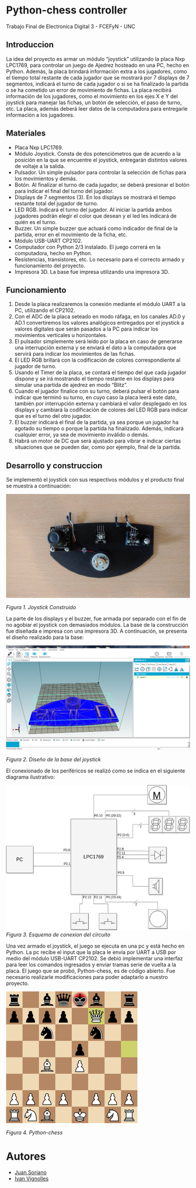 # Python-chess controller 

Trabajo Final de Electronica Digital 3 - FCEFyN - UNC

## Introduccion

La idea del proyecto es armar un módulo “joystick” utilizando la placa Nxp LPC1769, para controlar un juego de Ajedrez hosteado en una PC, hecho en Python. Además, la placa brindará información extra a los jugadores, como el tiempo total restante de cada jugador que se mostrará por 7 displays de 7 segmentos, indicará el turno de cada jugador o si se ha finalizado la partida o se ha cometido un error de movimiento de fichas. La placa recibirá información de los jugadores, como el movimiento en los ejes X e Y del joystick para manejar las fichas, un botón de selección, el paso de turno, etc. La placa, además deberá leer datos de la computadora para entregarle información a los jugadores.


## Materiales

* Placa Nxp LPC1769. 
* Módulo Joystick. Consta de dos potenciómetros que de acuerdo a la posición en la que se encuentre el joystick, entregarán distintos valores de voltaje a la salida.
* Pulsador. Un simple pulsador para controlar la selección de fichas para los movimientos y demás.
* Botón. Al finalizar el turno de cada jugador, se deberá presionar el botón para indicar el final del turno del jugador. 
* Displays de 7 segmentos (3). En los displays se mostrará el tiempo restante total del jugador de turno.
* LED RGB. Indicará el turno del jugador. Al iniciar la partida ambos jugadores podrán elegir el color que desean y el led les indicará de quién es el turno.
* Buzzer. Un simple buzzer que actuará como indicador de final de la partida, error en el movimiento de la ficha, etc.
* Módulo USB-UART CP2102.
* Computador con Python 2/3 instalado. El juego correrá en la computadora, hecho en Python.
* Resistencias, transistores, etc. Lo necesario para el correcto armado y funcionamiento del proyecto.
* Impresora 3D. La base fue impresa utilizando una impresora 3D.


## Funcionamiento



1. Desde la placa realizaremos la conexión mediante el módulo UART a la PC, utilizando el CP2102. 
2. Con el ADC de la placa seteado en modo ráfaga, en los canales AD.0 y AD.1 convertiremos los valores analógicos entregados por el joystick a valores digitales que serán pasados a la PC para indicar los movimientos verticales u horizontales. 
3. El pulsador simplemente será leído por la placa en caso de generarse una interrupción externa y se enviará el dato a la computadora que servirá para indicar los movimientos de las fichas. 
4. El LED RGB brillará con la codificación de colores correspondiente al jugador de turno.
5. Usando el Timer de la placa, se contará el tiempo del que cada jugador dispone y se irá mostrando el tiempo restante en los displays para simular una partida de ajedrez en modo “Blitz”. 
6. Cuando el jugador finalice con su turno, deberá pulsar el botón para indicar que terminó su turno, en cuyo caso la placa leerá este dato, también por interrupción externa y cambiará el valor desplegado en los displays y cambiará la codificación de colores del LED RGB para indicar que es el turno del otro jugador. 
7. El buzzer indicará el final de la partida, ya sea porque un jugador ha agotado su tiempo o porque la partida ha finalizado. Además, indicará cualquier error, ya sea de movimiento inválido o demás.  
8. Habrá un motor de DC que será ajustado para vibrar e indicar ciertas situaciones que se pueden dar, como por ejemplo, final de la partida.


## Desarrollo y construccion

Se implementó el joystick con sus respectivos módulos y el producto final se muestra a continuación:

![joystick](docs/img/joystick.jpg)

*Figura 1. Joystick Construido*

La parte de los displays y el buzzer, fue armada por separado con el fin de no agobiar el joystick con demasiados módulos. La base de la construcción fue diseñada e impresa con una impresora 3D. 
A continuación, se presenta el diseño realizado para la base: 


![design](docs/img/joystick-design.jpg)

*Figura 2. Diseño de la base del joystick*

El conexionado de los periféricos se realizó como se indica en el siguiente diagrama ilustrativo:

![blocks](docs/img/BLOQUES-ED3.png)
*Figura 3. Esquema de conexion del circuito*

Una vez armado el joystick, el juego se ejecuta en una pc y está hecho en Python. La pc recibe el input que la placa le envía por UART a USB por medio del módulo USB-UART CP2102. Se debió implementar una interfaz para leer los comandos ingresados y enviar tramas serie de vuelta a la placa. El juego que se probó, Python-chess, es de código abierto. Fue necesario realizarle modificaciones para poder adaptarlo a nuestro proyecto.

![py-chess](docs/img/python-chess.png)

*Figura 4. Python-chess*

# Autores

* [Juan Soriano](https://www.github.com/SorianoJuan)
* [Ivan Vignolles](https://www.github.com/ivanvig)
